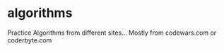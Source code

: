 # algorithms
Practice Algorithms from different sites...
Mostly from codewars.com or coderbyte.com


